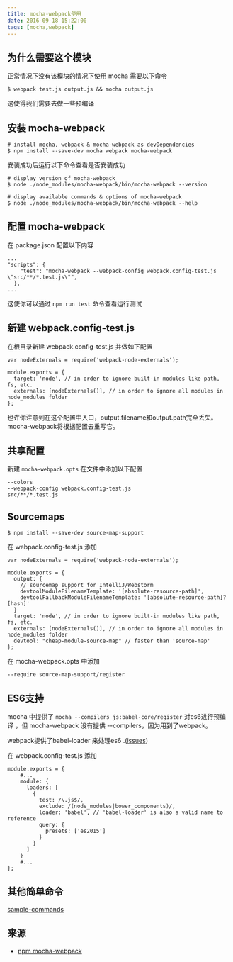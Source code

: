 ```yaml
---
title: mocha-webpack使用
date: 2016-09-18 15:22:00
tags: [mocha,webpack]
---
```


## 为什么需要这个模块 ##

正常情况下没有该模块的情况下使用 mocha 需要以下命令

	$ webpack test.js output.js && mocha output.js

这使得我们需要去做一些预编译


## 安装 mocha-webpack ##

	# install mocha, webpack & mocha-webpack as devDependencies
	$ npm install --save-dev mocha webpack mocha-webpack

安装成功后运行以下命令查看是否安装成功

	# display version of mocha-webpack
	$ node ./node_modules/mocha-webpack/bin/mocha-webpack --version
	 
	# display available commands & options of mocha-webpack
	$ node ./node_modules/mocha-webpack/bin/mocha-webpack --help


## 配置 mocha-webpack ##

在 package.json 配置以下内容


	...
	"scripts": {
	    "test": "mocha-webpack --webpack-config webpack.config-test.js \"src/**/*.test.js\"",
	  },
	...

这使你可以通过 `npm run test` 命令查看运行测试

## 新建 webpack.config-test.js ##
在根目录新建 webpack.config-test.js 并做如下配置


	var nodeExternals = require('webpack-node-externals');
	 
	module.exports = {
	  target: 'node', // in order to ignore built-in modules like path, fs, etc. 
	  externals: [nodeExternals()], // in order to ignore all modules in node_modules folder 
	};


也许你注意到在这个配置中入口，output.filename和output.path完全丢失。mocha-webpack将根据配置去重写它。

## 共享配置 ##

新建 `mocha-webpack.opts` 在文件中添加以下配置

	--colors
	--webpack-config webpack.config-test.js
	src/**/*.test.js


## Sourcemaps ##
	
	$ npm install --save-dev source-map-support

在 webpack.config-test.js 添加

	var nodeExternals = require('webpack-node-externals');
	 
	module.exports = {
	  output: {
	    // sourcemap support for IntelliJ/Webstorm 
	    devtoolModuleFilenameTemplate: '[absolute-resource-path]',
	    devtoolFallbackModuleFilenameTemplate: '[absolute-resource-path]?[hash]'
	  }
	  target: 'node', // in order to ignore built-in modules like path, fs, etc. 
	  externals: [nodeExternals()], // in order to ignore all modules in node_modules folder 
	  devtool: "cheap-module-source-map" // faster than 'source-map' 
	};

在 mocha-webpack.opts 中添加

	--require source-map-support/register


## ES6支持 ##

mocha 中提供了 `mocha --compilers js:babel-core/register` 对es6进行预编译
，但 mocha-webpack 没有提供 --compilers，因为用到了webpack。

webpack提供了babel-loader 来处理es6 .([issues](https://github.com/zinserjan/mocha-webpack/issues/23))

在 webpack.config-test.js 添加

	module.exports = {
	 	#...
		module: {
		  loaders: [
		    {
		      test: /\.js$/,
		      exclude: /(node_modules|bower_components)/,
		      loader: 'babel', // 'babel-loader' is also a valid name to reference
		      query: {
		        presets: ['es2015']
		      }
		    }
		  ]
		}
		#...
	};


## 其他简单命令 ##

[sample-commands](https://www.npmjs.com/package/mocha-webpack#sample-commands)



## 来源 ##
- [npm mocha-webpack](https://www.npmjs.com/package/mocha-webpack)